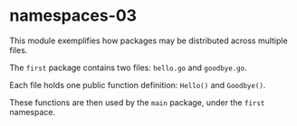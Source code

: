# namespaces-03

This module exemplifies how packages may be distributed across multiple files.

The `first` package contains two files: `hello.go` and `goodbye.go`.

Each file holds one public function definition: `Hello()` and `Goodbye()`.

These functions are then used by the `main` package, under the `first` namespace.
